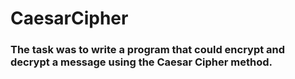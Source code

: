 # CaesarCipher


### The task was to write a program that could encrypt and decrypt a message using the Caesar Cipher method.  
